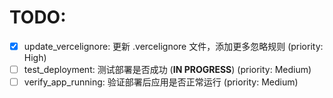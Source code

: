 # TODO:

- [x] update_vercelignore: 更新 .vercelignore 文件，添加更多忽略规则 (priority: High)
- [ ] test_deployment: 测试部署是否成功 (**IN PROGRESS**) (priority: Medium)
- [ ] verify_app_running: 验证部署后应用是否正常运行 (priority: Medium)
